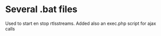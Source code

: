 # Several .bat files
Used to start en stop rtlsstreams.
Added also an exec.php script for ajax calls
